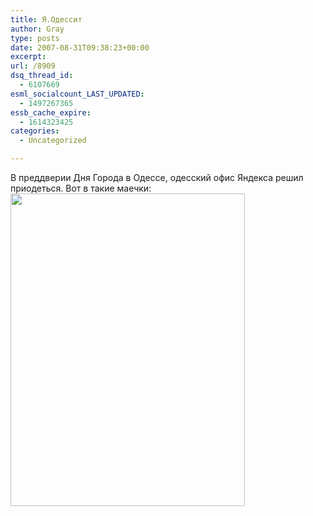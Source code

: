 ```yaml
---
title: Я.Одессит
author: Gray
type: posts
date: 2007-08-31T09:38:23+00:00
excerpt:
url: /8909
dsq_thread_id:
  - 6107669
esml_socialcount_LAST_UPDATED:
  - 1497267365
essb_cache_expire:
  - 1614323425
categories:
  - Uncategorized

---
```








В преддверии Дня Города в Одессе, одесский офис Яндекса решил приодеться. Вот в такие маечки: [<img src="https://i1.wp.com/img-fotki.yandex.ru/get/4/gray7400.33/0_2f57_65f0df5e_L.jpg?resize=375%2C500" width="375" height="500" title="" alt="" border="0" data-recalc-dims="1" />][1]

 [1]: http://fotki.yandex.ru/users/gray7400/view/12119